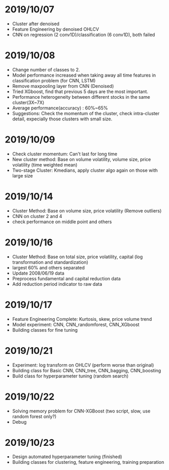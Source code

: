 # 2019/10/07

* Cluster after denoised
* Feature Engineering by denoised OHLCV 
* CNN on regression (2 conv1D)/classification (6 conv1D), both failed

# 2019/10/08

* Change number of classes to 2.
* Model performance increased when taking away all time features in classification problem (for CNN, LSTM)
* Remove maxpooling layer from CNN (Denoised)
* Tried XGboost, find that previous 5 days are the most important.
* Performance heterogeneity between different stocks in the same cluster(3X~7X)
* Average performance(accuracy) : 60%~65%
* Suggestions: Check the momentum of the cluster, check intra-cluster detail, expecially those clusters with small size.

# 2019/10/09

* Check cluster momentum: Can't last for long time
* New cluster method: Base on volume volatility, volume size, price volatility (time weighted mean)
* Two-stage Cluster: Kmedians, apply cluster algo again on those with large size

# 2019/10/14

* Cluster Method: Base on volume size, price volatility (Remove outliers)
* CNN on cluster 2 and 4
* check performance on middle point and others

# 2019/10/16

* Cluster Method: Base on total size, price volatility, capital (log transformation and standardization)
* largest 60% and others separated
* Update 2008/06/19 data
* Preprocess fundamental and capital reduction data
* Add reduction period indicator to raw data

# 2019/10/17

* Feature Engineering Complete: Kurtosis, skew, price volume trend
* Model experiment: CNN, CNN_randomforest, CNN_XGboost
* Building classes for fine tuning

# 2019/10/21

* Experiment: log transform on OHLCV (perform worse than original)
* Building class for Basic CNN, CNN_tree, CNN_bagging, CNN_boosting 
* Build class for hyperparameter tuning (random search)

# 2019/10/22

* Solving memory problem for CNN-XGBoost (two script, slow, use random forest only?)
* Debug

# 2019/10/23

* Design automated hyperparameter tuning (finished)
* Building classes for clustering, feature engineering, training preparation
